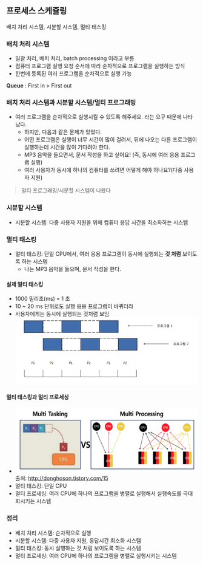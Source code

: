## 프로세스 스케쥴링

배치 처리 시스템, 시분할 시스템, 멀티 태스킹

### 배치 처리 시스템

- 일괄 처리, 배치 처리, batch processing 이라고 부름
- 컴퓨터 프로그램 실행 요청 순서에 따라 순차적으로 프로그램을 실행하는 방식
- 한번에 등록된 여러 프로그램을 순차적으로 실행 가능

**Queue** : First in > First out


### 배치 처리 시스템과 시분할 시스템/멀티 프로그래밍

- 여러 프로그램을 순차적으로 실행시킬 수 있도록 해주세요. 라는 요구 때문에 나타났다.
    - 하지만, 다음과 같은 문제가 있었다.
    - 어떤 프로그램은 실행이 너무 시간이 많이 걸려서, 뒤에 나오는 다른 프로그램이 실행하는데 시간을 많이 기다려야 한다.
    - MP3 음악을 들으면서, 문서 작성을 하고 싶어요! (즉, 동시에 여러 응용 프로그램 실행)
    - 여러 사용자가 동시에 하나의 컴퓨터를 쓰려면 어떻게 해야 하나요?(다중 사용자 지원)

> 멀티 프로그래밍/시분할 시스템이 나왔다


### 시분할 시스템

* 시분할 시스템: 다중 사용자 지원을 위해 컴퓨터 응답 시간을 최소화하는 시스템


### 멀티 태스킹
* 멀티 태스킹: 단일 CPU에서, 여러 응용 프로그램이 동시에 실행되는 **것 처럼** 보이도록 하는 시스템
    * 나는 MP3 음악을 들으며, 문서 작성을 한다.


#### 실제 멀티 태스킹

* 1000 밀리초(ms) = 1 초
* 10 ~ 20 ms 단위로도 실행 응용 프로그램이 바뀌더라
* 사용자에게는 동시에 실행되는 것처럼 보임
    ![operating systems](img/13-1.png)


#### 멀티 태스킹과 멀티 프로세싱
* ![operating systems](img/13-2.png)
    출처: http://donghoson.tistory.com/15
* 멀티 태스킹: 단일 CPU
* 멀티 프로세싱: 여러 CPU에 하나의 프로그램을 병렬로 실행해서 실행속도를 극대화시키는 시스템


### 정리
* 배치 처리 시스템: 순차적으로 실행
* 시분할 시스템: 다중 사용자 지원, 응답시간 최소화 시스템
* 멀티 태스킹: 동시 실행하는 것 처럼 보이도록 하는 시스템
* 멀티 프로세싱: 여러 CPU에 하나의 프로그램을 병렬로 실행시키는 시스템
